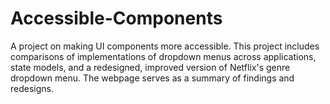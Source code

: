 # Accessible-Components

A project on making UI components more accessible. This project includes comparisons of implementations of dropdown menus across applications, state models, and a redesigned, improved version of Netflix's genre dropdown menu. The webpage serves as a summary of findings and redesigns.
